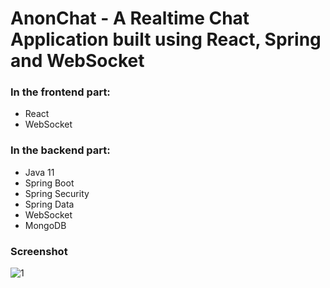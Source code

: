 # AnonChat - A Realtime Chat Application built using React, Spring and WebSocket

### In the frontend part:
* React
* WebSocket

### In the backend part:
* Java 11
* Spring Boot
* Spring Security
* Spring Data
* WebSocket
* MongoDB

### Screenshot

![1](https://user-images.githubusercontent.com/52882503/106396854-d58a6700-640a-11eb-8e9c-c65e170206b1.png)
